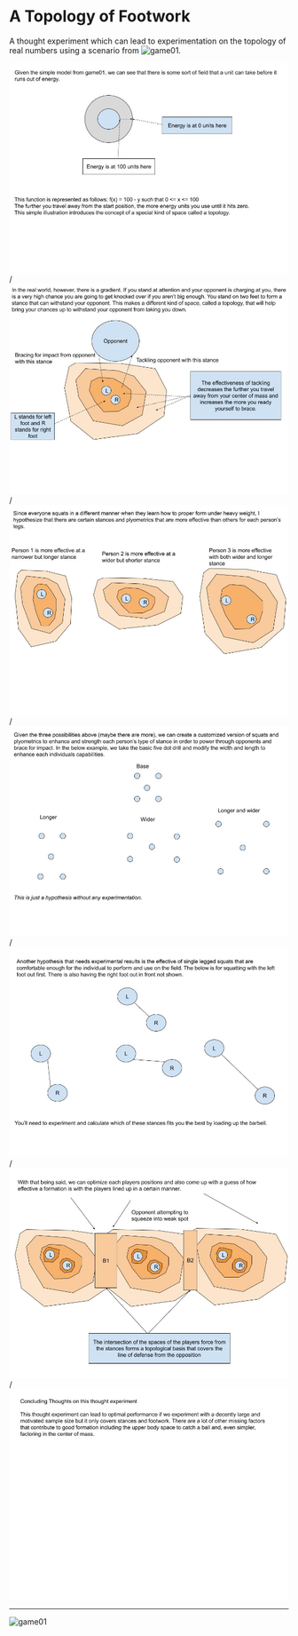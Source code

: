 # A Topology of Footwork

A thought experiment which can lead to experimentation on the topology of real numbers using a scenario from ![game01](http://github.com/ericung/game01).

![01](Resources/01.jpg)/
![02](Resources/02.jpg)/
![03](Resources/03.jpg)/
![04](Resources/04.jpg)/
![05](Resources/05.jpg)/
![06](Resources/06.jpg)/
![07](Resources/07.jpg)

-----

![game01](http://github.com/ericung/game01)
